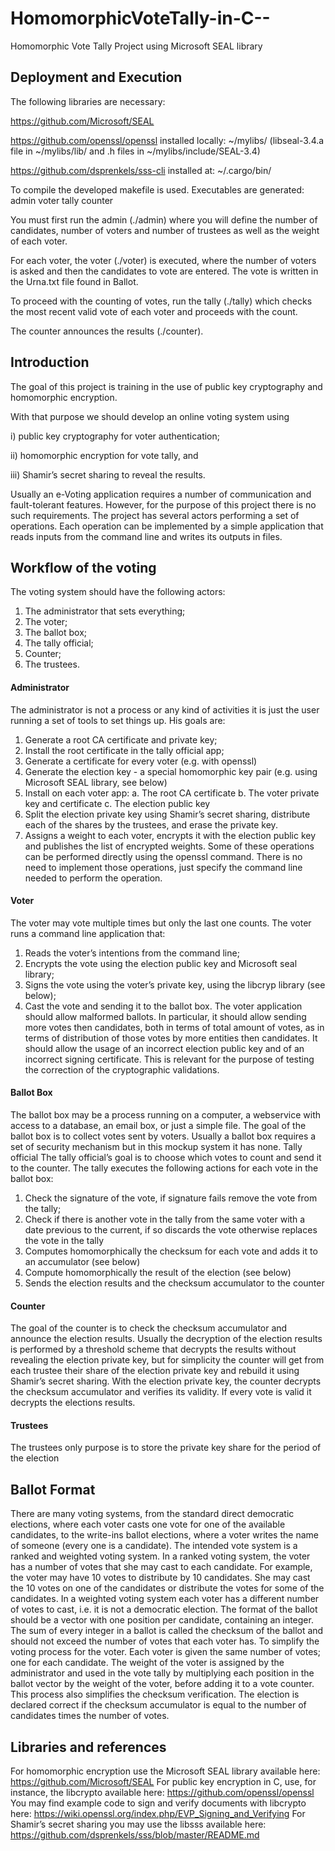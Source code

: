 # HomomorphicVoteTally-in-C--
 Homomorphic Vote Tally Project using Microsoft SEAL library
## Deployment and Execution
The following libraries are necessary:

https://github.com/Microsoft/SEAL

https://github.com/openssl/openssl
installed locally: ~/mylibs/ (libseal-3.4.a file in ~/mylibs/lib/ and .h files in ~/mylibs/include/SEAL-3.4)

https://github.com/dsprenkels/sss-cli
installed at: ~/.cargo/bin/

To compile the developed makefile is used. Executables are generated:
admin
voter
tally
counter

You must first run the admin (./admin) where you will define the number of candidates, number of voters and number of trustees as well as the weight of each voter.

For each voter, the voter (./voter) is executed, where the number of voters is asked and then the candidates to vote are entered. The vote is written in the Urna.txt file found in Ballot.

To proceed with the counting of votes, run the tally (./tally) which checks the most recent valid vote of each voter and proceeds with the count.

The counter announces the results (./counter).

## Introduction
The goal of this project is training in the use of public key cryptography and homomorphic encryption.

With that purpose we should develop an online voting system using 

i) public key cryptography for voter authentication; 

ii) homomorphic encryption for vote tally, and 

iii) Shamir’s secret sharing to reveal the results.

Usually an e-Voting application requires a number of communication and fault-tolerant features. However, for the purpose of this project there is no such requirements.
The project has several actors performing a set of operations. Each operation can be implemented by a simple application that reads inputs from the command line and writes its outputs in files.

## Workflow of the voting

The voting system should have the following actors:
1. The administrator that sets everything;
2. The voter;
3. The ballot box;
4. The tally official;
5. Counter;
6. The trustees.


#### Administrator
The administrator is not a process or any kind of activities it is just the user running a set of tools to set things up. His goals are:
1) Generate a root CA certificate and private key;
2) Install the root certificate in the tally official app;
3) Generate a certificate for every voter (e.g. with openssl)
4) Generate the election key - a special homomorphic key pair (e.g. using Microsoft SEAL library, see below)
5) Install on each voter app:
a. The root CA certificate
b. The voter private key and certificate
c. The election public key
6) Split the election private key using Shamir’s secret sharing, distribute each of the shares by the trustees, and erase the private key.
7) Assigns a weight to each voter, encrypts it with the election public key and publishes the list of encrypted weights.
Some of these operations can be performed directly using the openssl command. There is no need to implement those operations, just specify the command line needed to perform the operation.

#### Voter
The voter may vote multiple times but only the last one counts. The voter runs a command line application that:
1) Reads the voter’s intentions from the command line;
2) Encrypts the vote using the election public key and Microsoft seal library;
3) Signs the vote using the voter’s private key, using the libcryp library (see below);
4) Cast the vote and sending it to the ballot box.
The voter application should allow malformed ballots. In particular, it should allow sending more votes then candidates, both in terms of total amount of votes, as in terms of distribution of those votes by more entities then candidates. It should allow the usage of an incorrect election public key and of an incorrect signing certificate. This is relevant for the purpose of testing the correction of the cryptographic validations.

#### Ballot Box
The ballot box may be a process running on a computer, a webservice with access to a database, an email box, or just a simple file. The goal of the ballot box is to collect votes sent by voters. Usually a ballot box requires a set of security mechanism but in this mockup system it has none.
Tally official
The tally official’s goal is to choose which votes to count and send it to the counter. The tally executes the following actions for each vote in the ballot box:
1) Check the signature of the vote, if signature fails remove the vote from the tally;
2) Check if there is another vote in the tally from the same voter with a date previous to the current, if so discards the vote otherwise replaces the vote in the tally
3) Computes homomorphically the checksum for each vote and adds it to an accumulator (see below)
4) Compute homomorphically the result of the election (see below)
5) Sends the election results and the checksum accumulator to the counter

#### Counter
The goal of the counter is to check the checksum accumulator and announce the election results. Usually the decryption of the election results is performed by a threshold scheme that decrypts the results without revealing the election private key, but for simplicity the counter will get from each trustee their share of the election private key and rebuild it using Shamir’s secret sharing.
With the election private key, the counter decrypts the checksum accumulator and verifies its validity. If every vote is valid it decrypts the elections results.

#### Trustees
The trustees only purpose is to store the private key share for the period of the election

## Ballot Format
There are many voting systems, from the standard direct democratic elections, where each voter casts one vote for one of the available candidates, to the write-ins ballot elections, where a voter writes the name of someone (every one is a candidate).
The intended vote system is a ranked and weighted voting system. In a ranked voting system, the voter has a number of votes that she may cast to each candidate. For example, the voter may have 10 votes to distribute by 10 candidates. She may cast the 10 votes on one of the candidates or distribute the votes for some of the candidates. In a weighted voting system each voter has a different number of votes to cast, i.e. it is not a democratic election.
The format of the ballot should be a vector with one position per candidate, containing an integer. The sum of every integer in a ballot is called the checksum of the ballot and should not exceed the number of votes that each voter has.
To simplify the voting process for the voter. Each voter is given the same number of votes; one for each candidate. The weight of the voter is assigned by the administrator and used in the vote tally by multiplying each position in the ballot vector by the weight of the voter, before adding it to a vote counter.
This process also simplifies the checksum verification. The election is declared correct if the checksum accumulator is equal to the number of candidates times the number of votes.

## Libraries and references
For homomorphic encryption use the Microsoft SEAL library available here:
https://github.com/Microsoft/SEAL
For public key encryption in C, use, for instance, the libcrypto available here:
https://github.com/openssl/openssl
You may find example code to sign and verify documents with libcrypto here:
https://wiki.openssl.org/index.php/EVP_Signing_and_Verifying
For Shamir’s secret sharing you may use the libsss available here:
https://github.com/dsprenkels/sss/blob/master/README.md
